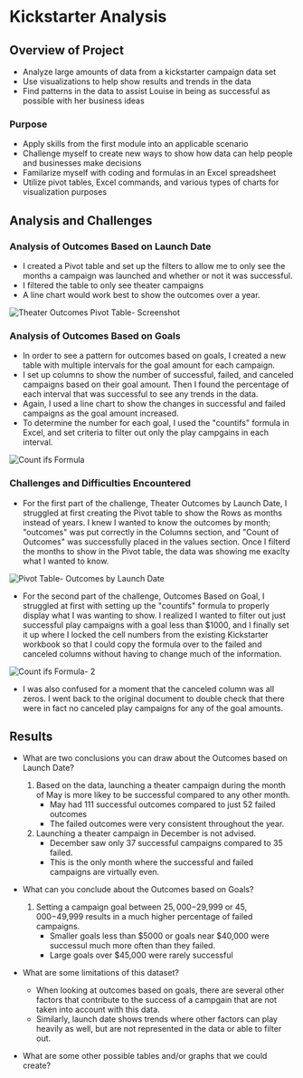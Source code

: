 # Kickstarter Analysis 

## Overview of Project
- Analyze large amounts of data from a kickstarter campaign data set
- Use visualizations to help show results and trends in the data 
- Find patterns in the data to assist Louise in being as successful as possible with her business ideas

### Purpose
- Apply skills from the first module into an applicable scenario
- Challenge myself to create new ways to show how data can help people and businesses make decisions
- Familarize myself with coding and formulas in an Excel spreadsheet
- Utilize pivot tables, Excel commands, and various types of charts for visualization purposes

## Analysis and Challenges
### Analysis of Outcomes Based on Launch Date
  - I created a Pivot table and set up the filters to allow me to only see the months a campaign was launched and whether or not it was successful. 
  - I filtered the table to only see theater campaigns
  - A line chart would work best to show the outcomes over a year. 
  
![Theater Outcomes Pivot Table- Screenshot](https://user-images.githubusercontent.com/104038813/173471104-324db2ff-4547-4ad6-831d-f8a470fdeddc.png)

### Analysis of Outcomes Based on Goals
  - In order to see a pattern for outcomes based on goals, I created a new table with multiple intervals for the goal amount for each campaign. 
  - I set up columns to show the number of successful, failed, and canceled campaigns based on their goal amount. Then I found the percentage of each interval that was successful to see any trends in the data. 
  - Again, I used a line chart to show the changes in successful and failed campaigns as the goal amount increased. 
  - To determine the number for each goal, I used the "countifs" formula in Excel, and set criteria to filter out only the play campgains in each interval. 
  
 ![Count ifs Formula ](https://user-images.githubusercontent.com/104038813/173471947-93130848-bb35-4e9a-98e4-3662034c8644.png)
 
 ### Challenges and Difficulties Encountered
  - For the first part of the challenge, Theater Outcomes by Launch Date, I struggled at first creating the Pivot table to show the Rows as months instead of years. I knew I wanted to know the outcomes by month; "outcomes" was put correctly in the Columns section, and "Count of Outcomes" was successfully placed in the values section. Once I filterd the months to show in the Pivot table, the data was showing me exaclty what I wanted to know. 
  
 ![Pivot Table- Outcomes by Launch Date](https://user-images.githubusercontent.com/104038813/173472405-2d8161cb-0054-401e-8f40-555a4bf26934.png)
 
 - For the second part of the challenge, Outcomes Based on Goal, I struggled at first with setting up the "countifs" formula to properly display what I was wanting to show. I realized I wanted to filter out just successful play campaigns with a goal less than $1000, and I finally set it up where I locked the cell numbers from the existing Kickstarter workbook so that I could copy the formula over to the failed and canceled columns without having to change much of the information. 
 
 ![Count ifs Formula- 2](https://user-images.githubusercontent.com/104038813/173472903-934d9f53-2b79-40ae-827c-762d08365d3e.png)
 
 - I was also confused for a moment that the canceled column was all zeros. I went back to the original document to double check that there were in fact no canceled play campaigns for any of the goal amounts. 


## Results

- What are two conclusions you can draw about the Outcomes based on Launch Date?
   1. Based on the data, launching a theater campaign during the month of May is more likey to be successful compared to any other month. 
      - May had 111 successful outcomes compared to just 52 failed outcomes
      - The failed outcomes were very consistent throughout the year. 
   2. Launching a theater campaign in December is not advised.
       - December saw only 37 successful campaigns compared to 35 failed. 
       - This is the only month where the successful and failed campaigns are virtually even. 

- What can you conclude about the Outcomes based on Goals?
  1. Setting a campaign goal between $25,000-$29,999 or $45,000-$49,999 results in a much higher percentage of failed campaigns. 
      - Smaller goals less than $5000 or goals near $40,000 were successul much more often than they failed. 
      - Large goals over $45,000 were rarely successful

- What are some limitations of this dataset?
    - When looking at outcomes based on goals, there are several other factors that contribute to the success of a campgain that are not taken into account with this data. 
    - Similarly, launch date shows trends where other factors can play heavily as well, but are not represented in the data or able to filter out. 

- What are some other possible tables and/or graphs that we could create?
